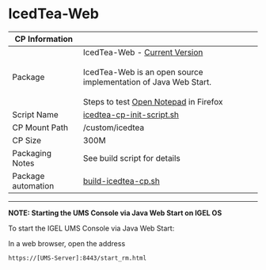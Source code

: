 # IcedTea-Web

|  CP Information |            |
|-----------------|------------|
| Package | IcedTea-Web - [Current Version](https://www.azul.com/products/components/icedtea-web/) <br /><br /> IcedTea-Web is an open source implementation of Java Web Start. <br /><br /> Steps to test [Open Notepad](https://docs.oracle.com/javase/tutorial/deployment/webstart/running.html#desktop) in Firefox |
| Script Name | [icedtea-cp-init-script.sh](build/icedtea-cp-init-script.sh) |
| CP Mount Path | /custom/icedtea |
| CP Size | 300M |
| Packaging Notes | See build script for details |
| Package automation | [build-icedtea-cp.sh](build/build-icedtea-cp.sh) |

-----

**NOTE: Starting the UMS Console via Java Web Start on IGEL OS**

To start the IGEL UMS Console via Java Web Start:

In a web browser, open the address

```
https://[UMS-Server]:8443/start_rm.html
  ```
